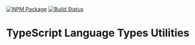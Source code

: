 [![NPM Package](https://badge.fury.io/js/tslang.svg)](https://www.npmjs.com/package/tslang)
[![Build Status](https://travis-ci.org/makeflow/tslang.svg?branch=master)](https://travis-ci.org/makeflow/tslang)

# TypeScript Language Types Utilities
